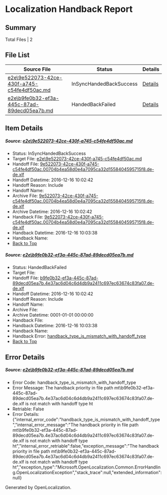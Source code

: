 # <a name='report-top'></a> Localization Handback Report

## Summary
 Total Files | 2

## File List
 Source File | Status | Details 
 ----------- | ------ | ------- 
 [e2e\9e522073-42ce-430f-a745-c54fe4df50ac.md](https://github.com/OpenLocalizationTestOrg/ol-test0/blob/8c0d9baab768449e650b38611646af84d6a5c3a2/e2e/9e522073-42ce-430f-a745-c54fe4df50ac.md) | InSyncHandedBackSuccess | [Details](#7eaeae4029ef15d35479d6cae48869055cd683fc2)
 [e2e\b9fe0b32-ef3a-445c-87ad-89decd05ea7b.md](https://github.com/OpenLocalizationTestOrg/ol-test0/blob/6b3afa25c2497c07bc660d6e52aa97569e6d84f6/e2e/b9fe0b32-ef3a-445c-87ad-89decd05ea7b.md) | HandedBackFailed | [Details](#2868782152ad7da349aea7bdb24b351e1eac59bf3)

## Item Details
##### <a name='7eaeae4029ef15d35479d6cae48869055cd683fc2'></a> Source: [e2e\9e522073-42ce-430f-a745-c54fe4df50ac.md](https://github.com/OpenLocalizationTestOrg/ol-test0/blob/8c0d9baab768449e650b38611646af84d6a5c3a2/e2e/9e522073-42ce-430f-a745-c54fe4df50ac.md)
* Status: InSyncHandedBackSuccess
* Target File: [e2e\9e522073-42ce-430f-a745-c54fe4df50ac.md](https://github.com/OpenLocalizationTestOrg/ol-test0-dede/blob/527f6f4f7b6f663ef37452af735aaccc916d740d/e2e/9e522073-42ce-430f-a745-c54fe4df50ac.md)
* Handoff File: [9e522073-42ce-430f-a745-c54fe4df50ac.00704b4ea58d0e4a7095ca32d1558404595715f8.de-de.xlf](https://github.com/OpenLocalizationTestOrg/ol-test0-handoff/blob/ddb5973896ea7a8136d3525d522ebc563dd4d8fb/ol-handoff/OpenLocalizationTestOrg/ol-test0-dede/xinjiang/ht/9e522073-42ce-430f-a745-c54fe4df50ac.00704b4ea58d0e4a7095ca32d1558404595715f8.de-de.xlf)
* Handoff Datetime: 2016-12-16 10:02:42
* Handoff Reason: Include
* Handoff Name: 
* Archive File: [9e522073-42ce-430f-a745-c54fe4df50ac.00704b4ea58d0e4a7095ca32d1558404595715f8.de-de.xlf](https://github.com/OpenLocalizationTestOrg/ol-test0-handoff/blob/ed6eeb70dcb66f64420318b99d29da1048a85441/ol-archive/OpenLocalizationTestOrg/ol-test0-dede/xinjiang/ht/9e522073-42ce-430f-a745-c54fe4df50ac.00704b4ea58d0e4a7095ca32d1558404595715f8.de-de.xlf)
* Archive Datetime: 2016-12-16 10:02:42
* Handback File: [9e522073-42ce-430f-a745-c54fe4df50ac.00704b4ea58d0e4a7095ca32d1558404595715f8.de-de.xlf](https://github.com/OpenLocalizationTestOrg/ol-test0-handback/blob/55ec55e79fbadc87f2036783b04b000b2901f022/ol-handback/OpenLocalizationTestOrg/ol-test0-dede/xinjiang/ht/9e522073-42ce-430f-a745-c54fe4df50ac.00704b4ea58d0e4a7095ca32d1558404595715f8.de-de.xlf)
* Handback Datetime: 2016-12-16 10:03:38
* Handback Name: 
* [Back to Top](#report-top)

##### <a name='2868782152ad7da349aea7bdb24b351e1eac59bf3'></a> Source: [e2e\b9fe0b32-ef3a-445c-87ad-89decd05ea7b.md](https://github.com/OpenLocalizationTestOrg/ol-test0/blob/6b3afa25c2497c07bc660d6e52aa97569e6d84f6/e2e/b9fe0b32-ef3a-445c-87ad-89decd05ea7b.md)
* Status: HandedBackFailed
* Target File: 
* Handoff File: [b9fe0b32-ef3a-445c-87ad-89decd05ea7b.4e37ac6d04c6d4db9a2411c697ec63674c83fa07.de-de.xlf](https://github.com/OpenLocalizationTestOrg/ol-test0-handoff/blob/ddb5973896ea7a8136d3525d522ebc563dd4d8fb/ol-handoff/OpenLocalizationTestOrg/ol-test0-dede/xinjiang/ht/b9fe0b32-ef3a-445c-87ad-89decd05ea7b.4e37ac6d04c6d4db9a2411c697ec63674c83fa07.de-de.xlf)
* Handoff Datetime: 2016-12-16 10:02:42
* Handoff Reason: Include
* Handoff Name: 
* Archive File: 
* Archive Datetime: 0001-01-01 00:00:00
* Handback File: 
* Handback Datetime: 2016-12-16 10:03:38
* Handback Name: 
* Handback Error: [handback_type_is_mismatch_with_handoff_type](#2868782152ad7da349aea7bdb24b351e1eac59bf3handback_type_is_mismatch_with_handoff_type)
* [Back to Top](#report-top)


## Error Details
##### <a name='2868782152ad7da349aea7bdb24b351e1eac59bf3handback_type_is_mismatch_with_handoff_type'></a> Source: [e2e\b9fe0b32-ef3a-445c-87ad-89decd05ea7b.md](#2868782152ad7da349aea7bdb24b351e1eac59bf3)
* Error Code: handback_type_is_mismatch_with_handoff_type
* Error Message: The handback priority in file path mt\b9fe0b32-ef3a-445c-87ad-89decd05ea7b.4e37ac6d04c6d4db9a2411c697ec63674c83fa07.de-de.xlf is not match with handoff type ht
* Retriable: False
* Error Details: {"internal_error_code":"handback_type_is_mismatch_with_handoff_type","internal_error_message":"The handback priority in file path mt\\b9fe0b32-ef3a-445c-87ad-89decd05ea7b.4e37ac6d04c6d4db9a2411c697ec63674c83fa07.de-de.xlf is not match with handoff type ht","internal_error_retriable":false,"exception_message":"The handback priority in file path mt\\b9fe0b32-ef3a-445c-87ad-89decd05ea7b.4e37ac6d04c6d4db9a2411c697ec63674c83fa07.de-de.xlf is not match with handoff type ht","exception_type":"Microsoft.OpenLocalization.Common.ErrorHandling.OpenLocalizationException","stack_trace":null,"extended_information":null}


Generated by OpenLocalization.
